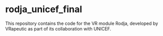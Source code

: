 # rodja_unicef_final
This repository contains the code for the VR module Rodja, developed by VRapeutic as part of its collaboration with UNICEF.
